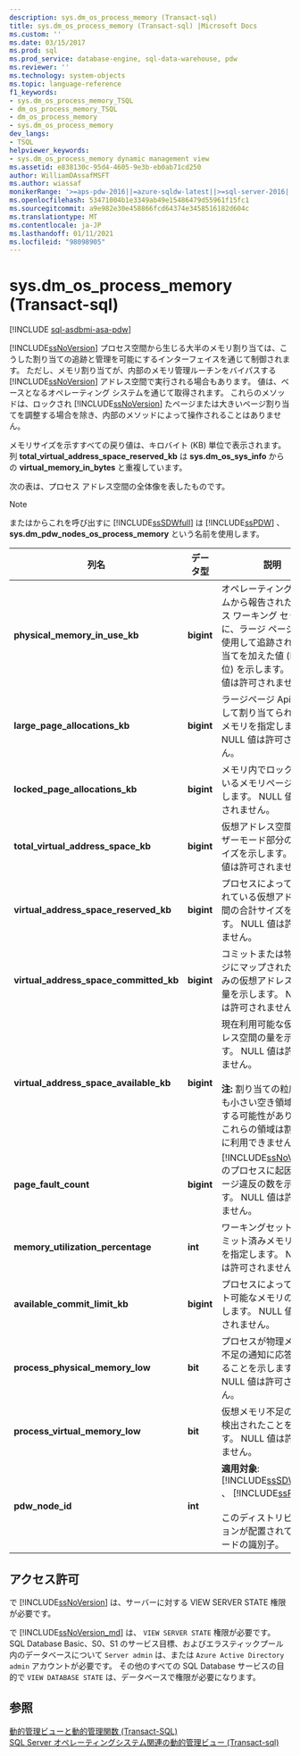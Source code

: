 ```yaml
---
description: sys.dm_os_process_memory (Transact-sql)
title: sys.dm_os_process_memory (Transact-sql) |Microsoft Docs
ms.custom: ''
ms.date: 03/15/2017
ms.prod: sql
ms.prod_service: database-engine, sql-data-warehouse, pdw
ms.reviewer: ''
ms.technology: system-objects
ms.topic: language-reference
f1_keywords:
- sys.dm_os_process_memory_TSQL
- dm_os_process_memory_TSQL
- dm_os_process_memory
- sys.dm_os_process_memory
dev_langs:
- TSQL
helpviewer_keywords:
- sys.dm_os_process_memory dynamic management view
ms.assetid: e838130c-95d4-4605-9e3b-eb0ab71cd250
author: WilliamDAssafMSFT
ms.author: wiassaf
monikerRange: '>=aps-pdw-2016||=azure-sqldw-latest||>=sql-server-2016||>=sql-server-linux-2017||=azuresqldb-mi-current'
ms.openlocfilehash: 53471004b1e3349ab49e15486479d55961f15fc1
ms.sourcegitcommit: a9e982e30e458866fcd64374e3458516182d604c
ms.translationtype: MT
ms.contentlocale: ja-JP
ms.lasthandoff: 01/11/2021
ms.locfileid: "98098905"
---
```

# <a name="sysdm_os_process_memory-transact-sql"></a>sys.dm_os_process_memory (Transact-sql)
[!INCLUDE [sql-asdbmi-asa-pdw](../../includes/applies-to-version/sql-asdbmi-asa-pdw.md)]

  [!INCLUDE[ssNoVersion](../../includes/ssnoversion-md.md)] プロセス空間から生じる大半のメモリ割り当ては、こうした割り当ての追跡と管理を可能にするインターフェイスを通じて制御されます。 ただし、メモリ割り当てが、内部のメモリ管理ルーチンをバイパスする [!INCLUDE[ssNoVersion](../../includes/ssnoversion-md.md)] アドレス空間で実行される場合もあります。 値は、ベースとなるオペレーティング システムを通じて取得されます。 これらのメソッドは、ロックされ [!INCLUDE[ssNoVersion](../../includes/ssnoversion-md.md)] たページまたは大きいページ割り当てを調整する場合を除き、内部のメソッドによって操作されることはありません。  
  
 メモリサイズを示すすべての戻り値は、キロバイト (KB) 単位で表示されます。 列 **total_virtual_address_space_reserved_kb** は **sys.dm_os_sys_info** からの **virtual_memory_in_bytes** と重複しています。  
  
 次の表は、プロセス アドレス空間の全体像を表したものです。  
  
> [!NOTE]  
>  またはからこれを呼び出すに [!INCLUDE[ssSDWfull](../../includes/sssdwfull-md.md)] は [!INCLUDE[ssPDW](../../includes/sspdw-md.md)] 、 **sys.dm_pdw_nodes_os_process_memory** という名前を使用します。  
  
|列名|データ型|説明|  
|-----------------|---------------|-----------------|  
|**physical_memory_in_use_kb**|**bigint**|オペレーティング システムから報告されたプロセス ワーキング セットに、ラージ ページ API を使用して追跡された割り当てを加えた値 (KB 単位) を示します。 NULL 値は許可されません。|  
|**large_page_allocations_kb**|**bigint**|ラージページ Api を使用して割り当てられた物理メモリを指定します。 NULL 値は許可されません。|  
|**locked_page_allocations_kb**|**bigint**|メモリ内でロックされているメモリページを指定します。 NULL 値は許可されません。|  
|**total_virtual_address_space_kb**|**bigint**|仮想アドレス空間のユーザーモード部分の合計サイズを示します。 NULL 値は許可されません。|  
|**virtual_address_space_reserved_kb**|**bigint**|プロセスによって予約されている仮想アドレス空間の合計サイズを示します。 NULL 値は許可されません。|  
|**virtual_address_space_committed_kb**|**bigint**|コミットまたは物理ページにマップされた予約済みの仮想アドレス空間の量を示します。 NULL 値は許可されません。|  
|**virtual_address_space_available_kb**|**bigint**|現在利用可能な仮想アドレス空間の量を示します。 NULL 値は許可されません。<br /><br /> **注:** 割り当ての粒度よりも小さい空き領域が存在する可能性があります。 これらの領域は割り当てに利用できません。|  
|**page_fault_count**|**bigint**|[!INCLUDE[ssNoVersion](../../includes/ssnoversion-md.md)] のプロセスに起因するページ違反の数を示します。 NULL 値は許可されません。|  
|**memory_utilization_percentage**|**int**|ワーキングセット内のコミット済みメモリの割合を指定します。 NULL 値は許可されません。|  
|**available_commit_limit_kb**|**bigint**|プロセスによってコミット可能なメモリの量を示します。 NULL 値は許可されません。|  
|**process_physical_memory_low**|**bit**|プロセスが物理メモリの不足の通知に応答していることを示します。 NULL 値は許可されません。|  
|**process_virtual_memory_low**|**bit**|仮想メモリ不足の状態が検出されたことを示します。 NULL 値は許可されません。|  
|**pdw_node_id**|**int**|**適用対象**: [!INCLUDE[ssSDWfull](../../includes/sssdwfull-md.md)] 、 [!INCLUDE[ssPDW](../../includes/sspdw-md.md)]<br /><br /> このディストリビューションが配置されているノードの識別子。|  
  
## <a name="permissions"></a>アクセス許可  
 で [!INCLUDE[ssNoVersion](../../includes/ssnoversion-md.md)] は、サーバーに対する VIEW SERVER STATE 権限が必要です。  
  
で [!INCLUDE[ssNoVersion_md](../../includes/ssnoversion-md.md)] は、 `VIEW SERVER STATE` 権限が必要です。   
SQL Database Basic、S0、S1 のサービス目標、およびエラスティックプール内のデータベースについて `Server admin` は、または `Azure Active Directory admin` アカウントが必要です。 その他のすべての SQL Database サービスの目的で `VIEW DATABASE STATE` は、データベースで権限が必要になります。   
  
## <a name="see-also"></a>参照  
 [動的管理ビューと動的管理関数 &#40;Transact-SQL&#41;](~/relational-databases/system-dynamic-management-views/system-dynamic-management-views.md)   
 [SQL Server オペレーティングシステム関連の動的管理ビュー &#40;Transact-sql&#41;](../../relational-databases/system-dynamic-management-views/sql-server-operating-system-related-dynamic-management-views-transact-sql.md)  
  
  


